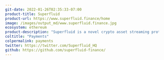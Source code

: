 ```yaml
---
git-date: 2022-01-26T02:35:33-07:00
product-title: Superfluid
product-url: https://www.superfluid.finance/home
image: /images/output_md/www.superfluid.finance.jpg
ecosystem: ethereum
product-description: "Superfluid is a novel crypto asset streaming protocol that enables transformative web3 money experiences like salary and subscription streaming, real-time investing, and more -- all on-chain"
coltitle: "Payments"
colpermalink: payments
twitter: https://twitter.com/Superfluid_HQ
github: https://github.com/superfluid-finance/
---
```

